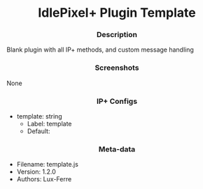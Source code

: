 <h1 align="center">IdlePixel+ Plugin Template</h1>

<h3 align="center"> Description</h3>

Blank plugin with all IP+ methods, and custom message handling

<h3 align="center"> Screenshots</h3>

None

<h3 align="center"> IP+ Configs</h3>

 - template: string
   - Label: template
   - Default: 



<h3 align="center"> Meta-data</h3>

 - Filename: template.js
 - Version: 1.2.0
 - Authors: Lux-Ferre
